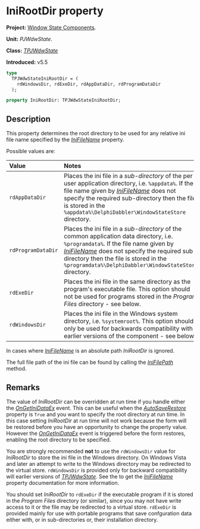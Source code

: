 # IniRootDir property #

**Project:** [Window State Components](../API.md).

**Unit:** _PJWdwState_.

**Class:** _[TPJWdwState](./TPJWdwState.md)_

**Introduced:** v5.5

```pascal
type
  TPJWdwStateIniRootDir = (
    rdWindowsDir, rdExeDir, rdAppDataDir, rdProgramDataDir
  );

property IniRootDir: TPJWdwStateIniRootDir;
```

## Description ##

This property determines the root directory to be used for any relative ini file name specified by the _[IniFileName](./TPJWdwState-IniFileName.md)_ property.

Possible values are:

| Value | Notes |
|:---------------|:--------------------------------------------------------------------------------------------------------------------------------------------------------------------------------------------------------------------------------------------------------------------------------------------------------|
| `rdAppDataDir` | Places the ini file in a _sub-directory_ of the per user application directory, i.e. `%appdata%`. If the file name given by _[IniFileName](./TPJWdwState-IniFileName.md)_ does not specify the required sub-directory then the file is stored in the `%appdata%\DelphiDabbler\WindowStateStore` directory. |
| `rdProgramDataDir` | Places the ini file in a _sub-directory_ of the common application data directory, i.e. `%programdata%`. If the file name given by _[IniFileName](./TPJWdwState-IniFileName.md)_ does not specify the required sub-directory then the file is stored in the `%programdata%\DelphiDabbler\WindowStateStore` directory. |
| `rdExeDir` | Places the ini file in the same directory as the program's executable file. This option should not be used for programs stored in the _Program Files_ directory - see below. |
| `rdWindowsDir` | Places the ini file in the Windows system directory, i.e. `%systemroot%`. This option should only be used for backwards compatibility with earlier versions of the component - see below. |


In cases where _[IniFileName](./TPJWdwState-IniFileName.md)_ is an absolute path _IniRootDir_ is ignored.

The full file path of the ini file can be found by calling the _[IniFilePath](./TPJWdwState-IniFilePath.md)_ method.

## Remarks ##

The value of _IniRootDir_ can be overridden at run time if you handle either the _[OnGetIniDataEx](./TPJWdwState-OnGetIniDataEx.md)_ event. This can be useful when the _[AutoSaveRestore](./TPJCustomWdwState-AutoSaveRestore.md)_ property is `True` and you want to specify the root directory at run time. In this case setting _IniRootDir_ at run time will not work because the form will be restored before you have an opportunity to change the property value. However the _[OnGetIniDataEx](./TPJWdwState-OnGetIniDataEx.md)_ event is triggered before the form restores, enabling the root directory to be specified.

You are strongly recommended **not** to use the `rdWindowsDir` value for _IniRootDir_ to store the ini file in the Windows directory. On Windows Vista and later an attempt to write to the Windows directory may be redirected to the virtual store. `rdWindowsDir` is provided only for backward compatibility will earlier versions of _[TPJWdwState](./TPJWdwState.md)_. See the to get the _[IniFileName](./TPJWdwState-IniFileName.md)_ property documentation for more information.

You should set _IniRootDir_ to `rdExeDir` if the executable program if it is stored in the _Program Files_ directory (or similar), since you may not have write access to it or the file may be redirected to a virtual store. `rdExeDir` is provided mainly for use with portable programs that save confguration data either with, or in sub-directories or, their installation directory.

